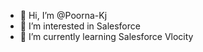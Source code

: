 - 👋 Hi, I’m @Poorna-Kj
- 👀 I’m interested in Salesforce 
- 🌱 I’m currently learning Salesforce Vlocity


<!---
Poorna-Kj/Poorna-Kj is a ✨ special ✨ repository because its `README.md` (this file) appears on your GitHub profile.
You can click the Preview link to take a look at your changes.
--->

